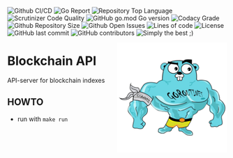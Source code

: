 ![Github CI/CD](https://img.shields.io/github/workflow/status/evt/blockchain-api/Go)
![Go Report](https://goreportcard.com/badge/github.com/evt/blockchain-api)
![Repository Top Language](https://img.shields.io/github/languages/top/evt/blockchain-api)
![Scrutinizer Code Quality](https://img.shields.io/scrutinizer/quality/g/evt/blockchain-api/main)
![GitHub go.mod Go version](https://img.shields.io/github/go-mod/go-version/evt/blockchain-api)
![Codacy Grade](https://img.shields.io/codacy/grade/c9467ed47e064b1981e53862d0286d65)
![Github Repository Size](https://img.shields.io/github/repo-size/evt/blockchain-api)
![Github Open Issues](https://img.shields.io/github/issues/evt/blockchain-api)
![Lines of code](https://img.shields.io/tokei/lines/github/evt/blockchain-api)
![License](https://img.shields.io/badge/license-MIT-green)
![GitHub last commit](https://img.shields.io/github/last-commit/evt/blockchain-api)
![GitHub contributors](https://img.shields.io/github/contributors/evt/blockchain-api)
![Simply the best ;)](https://img.shields.io/badge/simply-the%20best%20%3B%29-orange)

<img align="right" width="50%" src="./images/big-gopher.jpg">

# Blockchain API

API-server for blockchain indexes

## HOWTO

- run with `make run`

